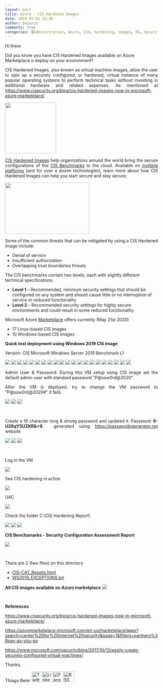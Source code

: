 ```yaml
---
layout: post
title: Azure - CIS Hardened Images
date: 2020-05-25 12:30
author: beierca
comments: true
categories: [Administration, Azure, CIS, hardening, images, OS, Security, Windows Server]
---
```

<p style="text-align:justify;">Hi there</p>
Did you know you have CIS Hardened Images available on Azure Marketplace o deploy on your environment?
<p style="text-align:justify;">CIS Hardened Images, also known as virtual machine images, allow the user to spin up a securely configured, or hardened, virtual instance of many popular operating systems to perform technical tasks without investing in additional hardware and related expenses. As mentioned at <a href="https://www.cisecurity.org/blog/cis-hardened-images-now-in-microsoft-azure-marketplace/" target="_blank" rel="noopener">https://www.cisecurity.org/blog/cis-hardened-images-now-in-microsoft-azure-marketplace/</a></p>
<img class="" style="max-width:100%;" src="https://thiagobeierblog.blob.core.windows.net/posts/azure/cis/azurecertified.jpg" width="168" height="168" />
<p style="text-align:justify;"><a href="https://www.cisecurity.org/services/hardened-virtual-images/">CIS Hardened Images</a> help organizations around the world bring the secure configurations of the <a href="https://www.cisecurity.org/cis-benchmarks/">CIS Benchmarks</a> to the cloud. Available on <a href="https://www.cisecurity.org/hardened-images/">multiple platforms</a> (and for over a dozen technologies), learn more about how CIS Hardened Images can help you start secure and stay secure.</p>
<img class="" style="max-width:100%;" src="https://thiagobeierblog.blob.core.windows.net/posts/azure/cis/cisbenchmarks.jpg" width="278" height="169" />
<p style="text-align:justify;">Some of the common threats that can be mitigated by using a CIS Hardened Image include:</p>

<ul style="text-align:justify;">
	<li>Denial of service</li>
	<li>Insufficient authorization</li>
	<li>Overlapping trust boundaries threats</li>
</ul>
<p class="">The CIS benchmarks contain two levels, each with slightly different technical specifications:</p>

<ul>
	<li><span class="inner-wrap"><strong>Level 1</strong> – Recommended, minimum security settings that should be configured on any system and should cause little or no interruption of service or reduced functionality</span></li>
	<li><span class="inner-wrap"><strong>Level 2</strong> – Recommended security settings for highly secure environments and could result in some reduced functionality.</span></li>
</ul>
Microsoft Azure <a href="https://azuremarketplace.microsoft.com/en-us/marketplace/apps?search=center%20for%20internet%20security&amp;page=1&amp;filters=partners%3Bpay-as-you-go%3Bwindows" target="_blank" rel="noopener">Marketplace</a> offers currently (May 21st 2020)
<ul>
	<li>17 Linux-based CIS images</li>
	<li>10 Windows-based CIS images</li>
</ul>
<strong>Quick test deployment using Windows 2019 CIS image</strong>
<p style="text-align:justify;">Version: CIS Microsoft Windows Server 2019 Benchmark L1</p>
<img style="max-width:100%;" src="https://thiagobeierblog.blob.core.windows.net/posts/azure/cis/2.png" />

<img style="max-width:100%;" src="https://thiagobeierblog.blob.core.windows.net/posts/azure/cis/3.png" />

<img style="max-width:100%;" src="https://thiagobeierblog.blob.core.windows.net/posts/azure/cis/4.png" />

<img style="max-width:100%;" src="https://thiagobeierblog.blob.core.windows.net/posts/azure/cis/5.png" />

<img style="max-width:100%;" src="https://thiagobeierblog.blob.core.windows.net/posts/azure/cis/6.png" />

<img style="max-width:100%;" src="https://thiagobeierblog.blob.core.windows.net/posts/azure/cis/7.png" />

<img style="max-width:100%;" src="https://thiagobeierblog.blob.core.windows.net/posts/azure/cis/8.png" />

<img style="max-width:100%;" src="https://thiagobeierblog.blob.core.windows.net/posts/azure/cis/9.png" />

<img style="max-width:100%;" src="https://thiagobeierblog.blob.core.windows.net/posts/azure/cis/10.png" />

<img style="max-width:100%;" src="https://thiagobeierblog.blob.core.windows.net/posts/azure/cis/11.png" />

<img style="max-width:100%;" src="https://thiagobeierblog.blob.core.windows.net/posts/azure/cis/12.png" />

<img style="max-width:100%;" src="https://thiagobeierblog.blob.core.windows.net/posts/azure/cis/13.png" />

<img style="max-width:100%;" src="https://thiagobeierblog.blob.core.windows.net/posts/azure/cis/14.png" />

<img style="max-width:100%;" src="https://thiagobeierblog.blob.core.windows.net/posts/azure/cis/15.png" />

<img style="max-width:100%;" src="https://thiagobeierblog.blob.core.windows.net/posts/azure/cis/16.png" />

<img style="max-width:100%;" src="https://thiagobeierblog.blob.core.windows.net/posts/azure/cis/17.png" />

<img style="max-width:100%;" src="https://thiagobeierblog.blob.core.windows.net/posts/azure/cis/18.png" />

<img style="max-width:100%;" src="https://thiagobeierblog.blob.core.windows.net/posts/azure/cis/19.png" />

<img style="max-width:100%;" src="https://thiagobeierblog.blob.core.windows.net/posts/azure/cis/50.png" />

<img style="max-width:100%;" src="https://thiagobeierblog.blob.core.windows.net/posts/azure/cis/51.png" />

<img style="max-width:100%;" src="https://thiagobeierblog.blob.core.windows.net/posts/azure/cis/52.png" />
<p style="text-align:justify;">Admin User &amp; Password: During this VM setup using CIS image set the default admin user with standard password "P@ssw0rd@2020"</p>
<p style="text-align:justify;">After the VM is deployed, try to change the VM password to "P@ssw0rd@2020#" it fails</p>
<img style="max-width:100%;" src="https://thiagobeierblog.blob.core.windows.net/posts/azure/cis/27.png" />

<img style="max-width:100%;" src="https://thiagobeierblog.blob.core.windows.net/posts/azure/cis/28.png" />

<img style="max-width:100%;" src="https://thiagobeierblog.blob.core.windows.net/posts/azure/cis/29.png" />

&nbsp;
<p style="text-align:justify;">Create a 16 character long &amp; strong password and updated it.
Password: <strong>6-U26qY5UZKR&amp;=9.</strong>  generated using <a href="https://passwordsgenerator.net" target="_blank" rel="noopener">https://passwordsgenerator.net</a> website</p>
<img style="max-width:100%;" src="https://thiagobeierblog.blob.core.windows.net/posts/azure/cis/31.png" />

<img style="max-width:100%;" src="https://thiagobeierblog.blob.core.windows.net/posts/azure/cis/32.png" />

<img style="max-width:100%;" src="https://thiagobeierblog.blob.core.windows.net/posts/azure/cis/33.png" />

&nbsp;
<p style="text-align:justify;">Log in the VM</p>
<img style="max-width:100%;" src="https://thiagobeierblog.blob.core.windows.net/posts/azure/cis/20.png" />

See CIS hardening in action

<img style="max-width:100%;" src="https://thiagobeierblog.blob.core.windows.net/posts/azure/cis/36.png" />

UAC

<img style="max-width:100%;" src="https://thiagobeierblog.blob.core.windows.net/posts/azure/cis/37.png" />
<p style="text-align:justify;">Check the folder C:\CIS Hardening Report\</p>
<img style="max-width:100%;" src="https://thiagobeierblog.blob.core.windows.net/posts/azure/cis/38.png" />

<img style="max-width:100%;" src="https://thiagobeierblog.blob.core.windows.net/posts/azure/cis/39.png" />

<img style="max-width:100%;" src="https://thiagobeierblog.blob.core.windows.net/posts/azure/cis/40.png" />

<strong>CIS Benchamarks - Security Configuration Assessment Report</strong>

<img style="max-width:100%;" src="https://thiagobeierblog.blob.core.windows.net/posts/azure/cis/42.png" />

&nbsp;
<p style="text-align:justify;">There are 2 (two files) on this directory</p>

<ul style="text-align:justify;">
	<li><a href="https://thiagobeierblog.blob.core.windows.net/files/CIS%20Hardening%20Report/CIS-CAT_Results.html" target="_blank" rel="noopener">CIS-CAT_Results.html</a></li>
	<li><a href="https://thiagobeierblog.blob.core.windows.net/files/CIS%20Hardening%20Report/WS2019_EXCEPTIONS.txt" target="_blank" rel="noopener">WS2019_EXCEPTIONS.txt</a></li>
</ul>
<strong>All CIS images available on Azure marketplace</strong>

<img style="max-width:100%;" src="https://thiagobeierblog.blob.core.windows.net/posts/azure/cis/1.png" />

&nbsp;
<p style="text-align:justify;"><strong>References</strong></p>
<p style="text-align:justify;"><a href="https://www.cisecurity.org/blog/cis-hardened-images-now-in-microsoft-azure-marketplace/" target="_blank" rel="noopener">https://www.cisecurity.org/blog/cis-hardened-images-now-in-microsoft-azure-marketplace/</a></p>
<p style="text-align:justify;"><a href="https://azuremarketplace.microsoft.com/en-us/marketplace/apps?search=center%20for%20internet%20security&amp;page=1&amp;filters=partners%3Bpay-as-you-go" target="_blank" rel="noopener">https://azuremarketplace.microsoft.com/en-us/marketplace/apps?search=center%20for%20internet%20security&amp;page=1&amp;filters=partners%3Bpay-as-you-go</a></p>
<p style="text-align:justify;"><a href="https://www.microsoft.com/security/blog/2017/10/12/easily-create-securely-configured-virtual-machines/" target="_blank" rel="noopener">https://www.microsoft.com/security/blog/2017/10/12/easily-create-securely-configured-virtual-machines/</a></p>
Thanks,

Thiago Beier
<a href="https://twitter.com/thiagobeier"><img title="Twitter" src="https://socialmediawidgets.files.wordpress.com/2014/03/twitter1.png" alt="Twitter" width="35" height="35" /></a><a href="https://www.linkedin.com/in/tbeier/"><img title="LinkedIn" src="https://socialmediawidgets.files.wordpress.com/2014/03/linkedin1.png" alt="LinkedIn" width="35" height="35" /></a><a href="https://www.facebook.com/TheBeier/"><img title="Facebook" src="https://socialmediawidgets.files.wordpress.com/2014/03/facebook1.png" alt="Facebook" width="35" height="35" /></a><a href="https://thiagobeier.wordpress.com/feed/"><img title="RSS" src="https://socialmediawidgets.files.wordpress.com/2014/03/rss1.png" alt="RSS" width="35" height="35" /></a>

